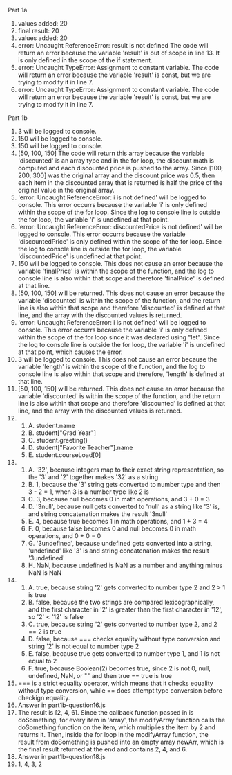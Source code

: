 Part 1a
1. values added: 20
2. final result: 20
3. values added: 20
4. error: Uncaught ReferenceError: result is not defined
   The code will return an error because the variable 'result' is out of scope in line 13. It is only defined in the scope of the if statement.
5. error: Uncaught TypeError: Assignment to constant variable.
   The code will return an error because the variable 'result' is const, but we are trying to modify it in line 7.
6. error: Uncaught TypeError: Assignment to constant variable.
   The code will return an error because the variable 'result' is const, but we are trying to modify it in line 7.

Part 1b
1. 3 will be logged to console.
2. 150 will be logged to console.
3. 150 will be logged to console.
4. [50, 100, 150]
   The code will return this array because the variable 'discounted' is an array type and in the for loop, the discount math is computed and each discounted price is pushed to the array. Since [100, 200, 300] was the original array and the discount price was 0.5, then each item in the discounted array that is returned is half the price of the original value in the original array.
5. 'error: Uncaught ReferenceError: i is not defined' will be logged to console. This error occurrs because the variable 'i' is only defined within the scope of the for loop. Since the log to console line is outside the for loop, the variable 'i' is undefined at that point.
6. 'error: Uncaught ReferenceError: discountedPrice is not defined' will be logged to console. This error occurrs because the variable 'discountedPrice' is only defined within the scope of the for loop. Since the log to console line is outside the for loop, the variable 'discountedPrice' is undefined at that point.
7. 150 will be logged to console. This does not cause an error because the variable 'finalPrice' is within the scope of the function, and the log to console line is also within that scope and therefore 'finalPrice' is defined at that line.
8. [50, 100, 150] will be returned. This does not cause an error because the variable 'discounted' is within the scope of the function, and the return line is also within that scope and therefore 'discounted' is defined at that line, and the array with the discounted values is returned.
9. 'error: Uncaught ReferenceError: i is not defined' will be logged to console. This error occurrs because the variable 'i' is only defined within the scope of the for loop since it was declared using "let". Since the log to console line is outside the for loop, the variable 'i' is undefined at that point, which causes the error.
10. 3 will be logged to console. This does not cause an error because the variable 'length' is within the scope of the function, and the log to console line is also within that scope and therefore, 'length' is defined at that line.
11. [50, 100, 150] will be returned. This does not cause an error because the variable 'discounted' is within the scope of the function, and the return line is also within that scope and therefore 'discounted' is defined at that line, and the array with the discounted values is returned.
12. 
    1.  A. student.name
    2.  B. student["Grad Year"]
    3.  C. student.greeting()
    4.  D. student["Favorite Teacher"].name
    5.  E. student.courseLoad[0]
13. 
    1.  A. '32', because integers map to their exact string representation, so the '3' and '2' together makes '32' as a string
    2.  B. 1, because the '3' string gets converted to number type and then 3 - 2 = 1, when 3 is a number type like 2 is
    3.  C. 3, because null becomes 0 in math operations, and 3 + 0 = 3
    4.  D. '3null', because null gets converted to 'null' as a string like '3' is, and string concatenation makes the result '3null'
    5.  E. 4, because true becomes 1 in math operations, and 1 + 3 = 4
    6.  F. 0, because false becomes 0 and null becomes 0 in math operations, and 0 + 0 = 0
    7.  G. '3undefined', because undefined gets converted into a string, 'undefined' like '3' is and string concatenation makes the result '3undefined'
    8.  H. NaN, because undefined is NaN as a number and anything minus NaN is NaN
14. 
    1.  A. true, because string '2' gets converted to number type 2 and 2 > 1 is true
    2.  B. false, because the two strings are compared lexicographically, and the first character in '2' is greater than the first character in '12', so '2' < '12' is false
    3.  C. true, because string '2' gets converted to number type 2, and 2 == 2 is true
    4.  D. false, because === checks equality without type conversion and string '2' is not equal to number type 2
    5.  E. false, because true gets converted to number type 1, and 1 is not equal to 2
    6.  F. true, because Boolean(2) becomes true, since 2 is not 0, null, undefined, NaN, or "" and then true == true is true
15. === is a strict equality operator, which means that it checks equality without type conversion, while == does attempt type conversion before checkign equality.
16. Answer in part1b-question16.js
17. The result is [2, 4, 6]. Since the callback function passed in is doSomething, for every item in 'array', the modifyArray function calls the doSomething function on the item, which multiplies the item by 2 and returns it. Then, inside the for loop in the modifyArray function, the result from doSomething is pushed into an empty array newArr, which is the final result returned at the end and contains 2, 4, and 6.
18. Answer in part1b-question18.js
19. 1, 4, 3, 2